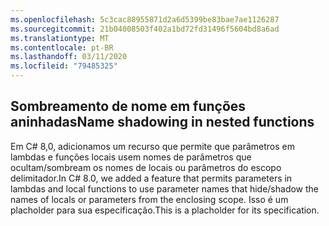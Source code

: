 ```yaml
---
ms.openlocfilehash: 5c3cac88955871d2a6d5399be83bae7ae1126287
ms.sourcegitcommit: 21b04008503f402a1bd72fd31496f5604bd8a6ad
ms.translationtype: MT
ms.contentlocale: pt-BR
ms.lasthandoff: 03/11/2020
ms.locfileid: "79485325"
---
```

## <a name="name-shadowing-in-nested-functions"></a><span data-ttu-id="172b9-101">Sombreamento de nome em funções aninhadas</span><span class="sxs-lookup"><span data-stu-id="172b9-101">Name shadowing in nested functions</span></span>

<span data-ttu-id="172b9-102">Em C# 8,0, adicionamos um recurso que permite que parâmetros em lambdas e funções locais usem nomes de parâmetros que ocultam/sombream os nomes de locais ou parâmetros do escopo delimitador.</span><span class="sxs-lookup"><span data-stu-id="172b9-102">In C# 8.0, we added a feature that permits parameters in lambdas and local functions to use parameter names that hide/shadow the names of locals or parameters from the enclosing scope.</span></span> <span data-ttu-id="172b9-103">Isso é um placholder para sua especificação.</span><span class="sxs-lookup"><span data-stu-id="172b9-103">This is a placholder for its specification.</span></span>
